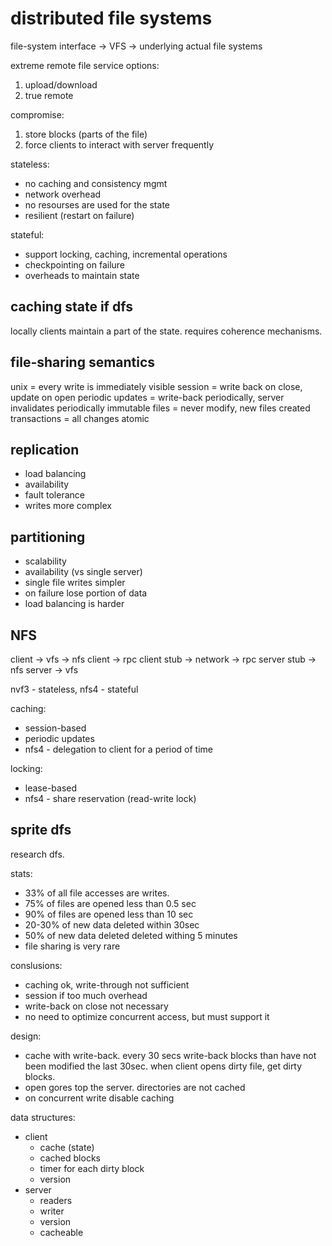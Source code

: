 # distributed file systems

file-system interface -> VFS -> underlying actual file systems

extreme remote file service options:
1. upload/download
2. true remote

compromise:
1. store blocks (parts of the file)
2. force clients to interact with server frequently

stateless:
- no caching and consistency mgmt
- network overhead
- no resourses are used for the state
- resilient (restart on failure)

stateful:
- support locking, caching, incremental operations
- checkpointing on failure
- overheads to maintain state

## caching state if dfs

locally clients maintain a part of the state. requires coherence mechanisms.

## file-sharing semantics

unix = every write is immediately visible
session = write back on close, update on open
periodic updates = write-back periodically, server invalidates periodically
immutable files = never modify, new files created
transactions = all changes atomic

## replication

- load balancing
- availability
- fault tolerance
- writes more complex

## partitioning

- scalability
- availability (vs single server)
- single file writes simpler
- on failure lose portion of data
- load balancing is harder

## NFS

client -> vfs -> nfs client -> rpc client stub -> network -> rpc server stub -> nfs server -> vfs

nvf3 - stateless, nfs4 - stateful

caching:
- session-based
- periodic updates
- nfs4 - delegation to client for a period of time

locking:
- lease-based
- nfs4 - share reservation (read-write lock)

## sprite dfs

research dfs.

stats:
- 33% of all file accesses are writes.
- 75% of files are opened less than 0.5 sec
- 90% of files are opened less than 10 sec
- 20-30% of new data deleted within 30sec
- 50% of new data deleted deleted withing 5 minutes
- file sharing is very rare

conslusions:
- caching ok, write-through not sufficient
- session if too much overhead
- write-back on close not necessary
- no need to optimize concurrent access, but must support it

design:
- cache with write-back. every 30 secs write-back blocks than have not been modified the last 30sec. when client opens dirty file, get dirty blocks.
- open gores top the server. directories are not cached
- on concurrent write disable caching

data structures:
- client
  - cache (state)
  - cached blocks
  - timer for each dirty block
  - version
- server
  - readers
  - writer
  - version
  - cacheable